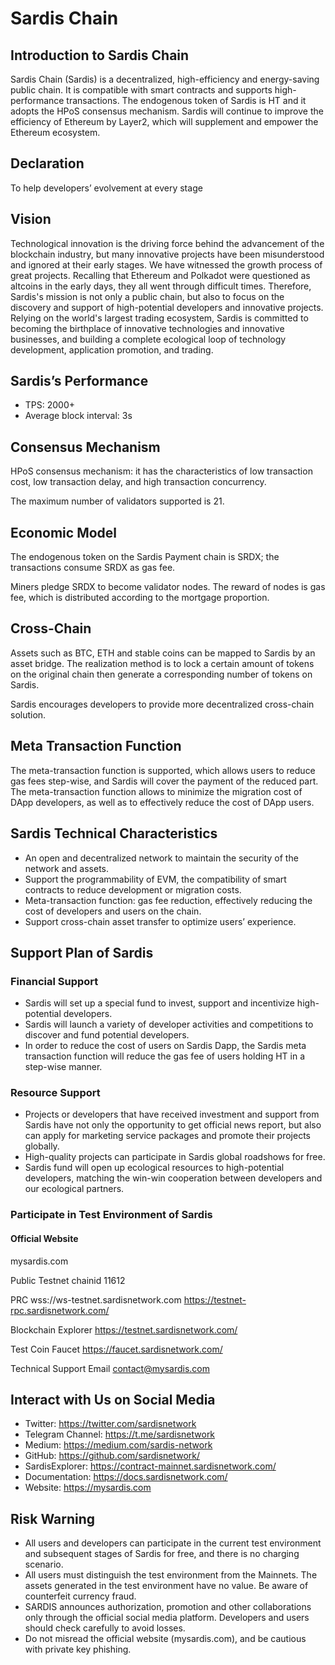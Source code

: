 # Sardis Chain

## Introduction to Sardis Chain
Sardis Chain (Sardis) is a decentralized, high-efficiency and energy-saving public chain. It is compatible with smart contracts and supports high- performance transactions. The endogenous token of Sardis is HT and it adopts the HPoS consensus mechanism. Sardis will continue to improve the efficiency of Ethereum by Layer2, which will supplement and empower the Ethereum ecosystem.

## Declaration
To help developers’ evolvement at every stage 

## Vision
Technological innovation is the driving force behind the advancement of the blockchain industry, but many innovative projects have been misunderstood and ignored at their early stages. We have witnessed the growth process of great projects. Recalling that Ethereum and Polkadot were questioned as altcoins in the early days, they all went through difficult times. Therefore, Sardis's mission is not only a public chain, but also to focus on the discovery and support of high-potential developers and innovative projects. Relying on the world's largest trading ecosystem, Sardis is committed to becoming the birthplace of innovative technologies and innovative businesses, and building a complete ecological loop of technology development, application promotion, and trading.

## Sardis’s Performance
- TPS: 2000+
- Average block interval: 3s

## Consensus Mechanism
HPoS consensus mechanism: it has the characteristics of low transaction cost, low transaction delay, and high transaction concurrency.

The maximum number of validators supported is 21.

## Economic Model 
The endogenous token on the Sardis Payment chain is SRDX; the transactions consume SRDX as gas fee.

Miners pledge SRDX to become validator nodes. The reward of nodes is gas fee, which is distributed according to the mortgage proportion. 

## Cross-Chain
Assets such as BTC, ETH and stable coins can be mapped to Sardis by an asset bridge. The realization method is to lock a certain amount of tokens on the original chain then generate a corresponding number of tokens on Sardis. 

Sardis encourages developers to provide more decentralized cross-chain solution.  

## Meta Transaction Function
The meta-transaction function is supported, which allows users to reduce gas fees step-wise, and Sardis will cover the payment of the reduced part. The meta-transaction function allows to minimize the migration cost of DApp developers, as well as to effectively reduce the cost of DApp users.

## Sardis Technical Characteristics
- An open and decentralized network to maintain the security of the network and assets.
- Support the programmability of EVM, the compatibility of smart contracts to reduce development or migration costs.
- Meta-transaction function: gas fee reduction, effectively reducing the cost of developers and users on the chain.
- Support cross-chain asset transfer to optimize users’ experience.



## Support Plan of Sardis
### Financial Support
- Sardis will set up a special fund to invest, support and incentivize high-potential developers.
- Sardis will launch a variety of developer activities and competitions to discover and fund potential developers. 
- In order to reduce the cost of users on Sardis Dapp, the Sardis meta transaction function will reduce the gas fee of users holding HT in a step-wise manner.

### Resource Support
- Projects or developers that have received investment and support from Sardis have not only the opportunity to get official news report, but also can apply for marketing service packages and promote their projects globally.
- High-quality projects can participate in Sardis global roadshows for free.
- Sardis fund will open up ecological resources to high-potential developers, matching the win-win cooperation between developers and our ecological partners.

### Participate in Test Environment of Sardis

#### Official Website
mysardis.com

Public Testnet
chainid 11612

PRC
wss://ws-testnet.sardisnetwork.com 
https://testnet-rpc.sardisnetwork.com/

Blockchain Explorer
https://testnet.sardisnetwork.com/

Test Coin Faucet
https://faucet.sardisnetwork.com/

Technical Support Email
contact@mysardis.com


## Interact with Us on Social Media

- Twitter: https://twitter.com/sardisnetwork
- Telegram Channel: https://t.me/sardisnetwork
- Medium: https://medium.com/sardis-network
- GitHub: https://github.com/sardisnetwork/
- SardisExplorer: https://contract-mainnet.sardisnetwork.com/
- Documentation: https://docs.sardisnetwork.com/
- Website: https://mysardis.com


## Risk Warning
- All users and developers can participate in the current test environment and subsequent stages of Sardis for free, and there is no charging scenario.
- All users must distinguish the test environment from the Mainnets. The assets generated in the test environment have no value. Be aware of counterfeit currency fraud.
- SARDIS announces authorization, promotion and other collaborations only through the official social media platform. Developers and users should check carefully to avoid losses.
- Do not misread the official website (mysardis.com), and be cautious with private key phishing.
